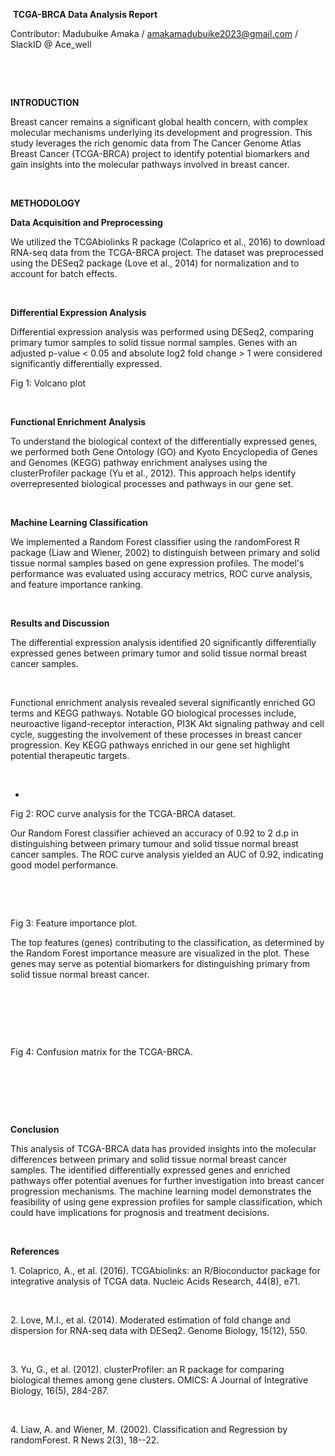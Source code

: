  **TCGA-BRCA Data Analysis Report**

Contributor: Madubuike Amaka / <amakamadubuike2023@gmail.com> / SlackID @ Ace\_well

 

 

**INTRODUCTION**

Breast cancer remains a significant global health concern, with complex molecular mechanisms underlying its development and progression. This study leverages the rich genomic data from The Cancer Genome Atlas Breast Cancer (TCGA-BRCA) project to identify potential biomarkers and gain insights into the molecular pathways involved in breast cancer.

 

**METHODOLOGY**

**Data Acquisition and Preprocessing**

We utilized the TCGAbiolinks R package (Colaprico et al., 2016) to download RNA-seq data from the TCGA-BRCA project. The dataset was preprocessed using the DESeq2 package (Love et al., 2014) for normalization and to account for batch effects.

 

**Differential Expression Analysis**

Differential expression analysis was performed using DESeq2, comparing primary tumor samples to solid tissue normal samples. Genes with an adjusted p-value < 0.05 and absolute log2 fold change > 1 were considered significantly differentially expressed.


Fig 1: Volcano plot


 

**Functional Enrichment Analysis**

To understand the biological context of the differentially expressed genes, we performed both Gene Ontology (GO) and Kyoto Encyclopedia of Genes and Genomes (KEGG) pathway enrichment analyses using the clusterProfiler package (Yu et al., 2012). This approach helps identify overrepresented biological processes and pathways in our gene set.

 

**Machine Learning Classification**

We implemented a Random Forest classifier using the randomForest R package (Liaw and Wiener, 2002) to distinguish between primary and solid tissue normal samples based on gene expression profiles. The model's performance was evaluated using accuracy metrics, ROC curve analysis, and feature importance ranking.

 

**Results and Discussion**

The differential expression analysis identified 20 significantly differentially expressed genes between primary tumor and solid tissue normal breast cancer samples.

 

Functional enrichment analysis revealed several significantly enriched GO terms and KEGG pathways. Notable GO biological processes include, neuroactive ligand-receptor interaction, PI3K Akt signaling pathway and cell cycle, suggesting the involvement of these processes in breast cancer progression. Key KEGG pathways enriched in our gene set highlight potential therapeutic targets.

 

-

Fig 2: ROC curve analysis for the TCGA-BRCA dataset.

Our Random Forest classifier achieved an accuracy of 0.92 to 2 d.p in distinguishing between primary tumour and solid tissue normal breast cancer samples. The ROC curve analysis yielded an AUC of 0.92, indicating good model performance.

 

 



Fig 3: Feature importance plot.

The top features (genes) contributing to the classification, as determined by the Random Forest importance measure are visualized in the plot. These genes may serve as potential biomarkers for distinguishing primary from solid tissue normal breast cancer.

 

 

 


Fig 4: Confusion matrix for the TCGA-BRCA.

 

 

 

**Conclusion**

This analysis of TCGA-BRCA data has provided insights into the molecular differences between primary and solid tissue normal breast cancer samples. The identified differentially expressed genes and enriched pathways offer potential avenues for further investigation into breast cancer progression mechanisms. The machine learning model demonstrates the feasibility of using gene expression profiles for sample classification, which could have implications for prognosis and treatment decisions.

 

**References**

1\. Colaprico, A., et al. (2016). TCGAbiolinks: an R/Bioconductor package for integrative analysis of TCGA data. Nucleic Acids Research, 44(8), e71.

 

2\. Love, M.I., et al. (2014). Moderated estimation of fold change and dispersion for RNA-seq data with DESeq2. Genome Biology, 15(12), 550.

 

3\. Yu, G., et al. (2012). clusterProfiler: an R package for comparing biological themes among gene clusters. OMICS: A Journal of Integrative Biology, 16(5), 284-287.

 

4\. Liaw, A. and Wiener, M. (2002). Classification and Regression by randomForest. R News 2(3), 18--22.

 

 

 

 

 

 

 

 

 
